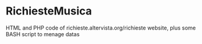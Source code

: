 # RichiesteMusica
HTML and PHP code of richieste.altervista.org/richieste website, plus some BASH script to menage datas
